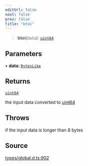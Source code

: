 ```yaml
---
editUrl: false
next: false
prev: false
title: "btoi"
---
```


> **btoi**(`data`): [`uint64`](../type-aliases/uint64.md)

## Parameters

• **data**: [`BytesLike`](../type-aliases/BytesLike.md)

## Returns

[`uint64`](../type-aliases/uint64.md)

the input data converted to  [uint64](../type-aliases/uint64.md)

## Throws

if the input data is longer than 8 bytes

## Source

[types/global.d.ts:902](https://github.com/algorandfoundation/tealscript/blob/18ba30a9/types/global.d.ts#L902)
